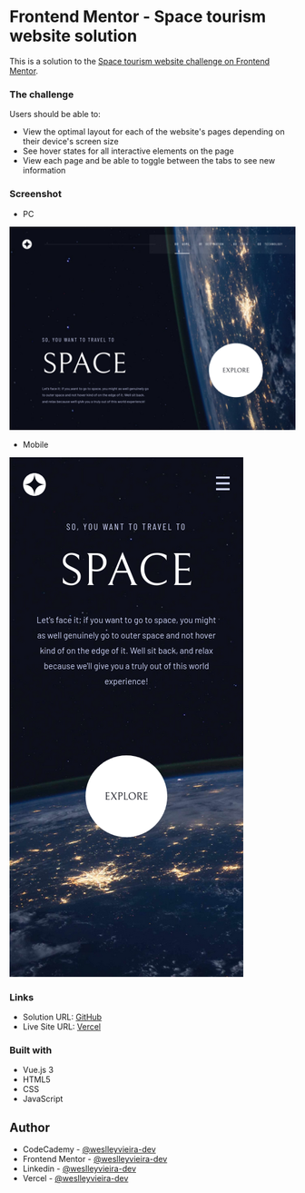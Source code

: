 # Frontend Mentor - Space tourism website solution

This is a solution to the [Space tourism website challenge on Frontend Mentor](https://www.frontendmentor.io/challenges/space-tourism-multipage-website-gRWj1URZ3).

### The challenge

Users should be able to:

- View the optimal layout for each of the website's pages depending on their device's screen size
- See hover states for all interactive elements on the page
- View each page and be able to toggle between the tabs to see new information

### Screenshot
- PC

![PC](Screenshot%20-%20PC.png)

- Mobile

![Mobile](Screenshot%20-%20Mobile.png)

### Links

- Solution URL: [GitHub](https://github.com/weslleyvieira-dev/Space-Tourism-Website)
- Live Site URL: [Vercel](https://space-tourism-website-eight-xi.vercel.app/)

### Built with

- Vue.js 3
- HTML5
- CSS
- JavaScript

## Author

- CodeCademy - [@weslleyvieira-dev](https://www.codecademy.com/profiles/weslleyvieira-dev)
- Frontend Mentor - [@weslleyvieira-dev](https://www.frontendmentor.io/profile/weslleyvieira-dev)
- Linkedin - [@weslleyvieira-dev](https://www.linkedin.com/in/weslleyvieira-dev/)
- Vercel - [@weslleyvieira-dev](https://vercel.com/weslleyvieira-projects)

